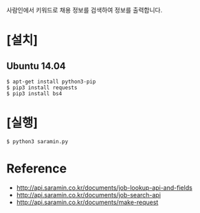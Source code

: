 사람인에서 키워드로 채용 정보를 검색하여 정보를 출력합니다.  

# [설치]
## Ubuntu 14.04
```
$ apt-get install python3-pip
$ pip3 install requests 
$ pip3 install bs4
```

# [실행]
```
$ python3 saramin.py
```

# Reference
* http://api.saramin.co.kr/documents/job-lookup-api-and-fields
* http://api.saramin.co.kr/documents/job-search-api
* http://api.saramin.co.kr/documents/make-request
